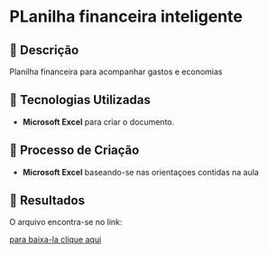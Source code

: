# PLanilha financeira inteligente

## 📒 Descrição
Planilha financeira para acompanhar gastos e economias

## 🤖 Tecnologias Utilizadas
- **Microsoft Excel** para criar o documento.  

## 🧐 Processo de Criação
- **Microsoft Excel** baseando-se nas orientaçoes contidas na aula

## 🚀 Resultados
O arquivo encontra-se no link:

[para baixa-la clique aqui](https://github.com/Hugohatano/diodesafioaula/blob/main/exercicio(1).xlsx)
